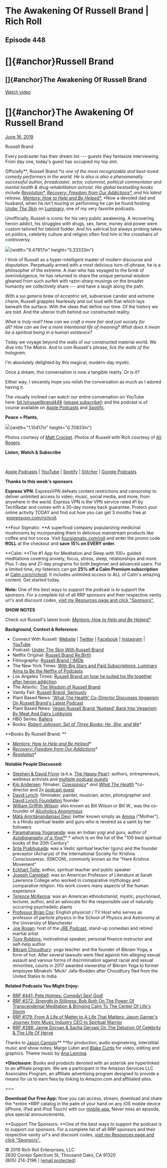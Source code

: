 # The Awakening Of Russell Brand \| Rich Roll

## Episode 448

[]{#anchor}Russell Brand
========================

[]{#anchor}The Awakening Of Russell Brand
-----------------------------------------

[Watch video ](https://www.youtube.com/watch?v=qyRCQEum_vI)

[]{#anchor}The Awakening Of Russell Brand
=========================================

[June 16, 2019](https://www.richroll.com/podcast/russell-brand-448/)

Russell Brand

Every podcaster has their dream list --- guests they fantasize
interviewing. From day one, today's guest has occupied my top slot.

Officially**, Russell Brand **is one of the most recognizable and
best-loved comedy performers in the world. He is also is also a
phenomenally successful author, broadcaster, actor, columnist, political
commentator and mental health & drug rehabilitation activist. His global
bestselling books
include [*Revolution\*,*](https://www.amazon.com/gp/product/1101882913/ref=as_li_qf_asin_il_tl?ie=UTF8&tag=ricroloffweb-20&creative=9325&linkCode=as2&creativeASIN=1101882913&linkId=d2e054a47dcce3aa0f9750f814454f0e)*
*[*Recovery: Freedom from Our
Addictions\*,*](https://www.amazon.com/gp/product/1250141923/ref=as_li_qf_asin_il_tl?ie=UTF8&tag=ricroloffweb-20&creative=9325&linkCode=as2&creativeASIN=1250141923&linkId=eff02bf1d2c3548301f13489e634d70a)* *and
his latest release, [*Mentors: How to Help and Be
Helped\*.*](https://www.amazon.com/gp/product/1250226279/ref=as_li_qf_asin_il_tl?ie=UTF8&tag=ricroloffweb-20&creative=9325&linkCode=as2&creativeASIN=1250226279&linkId=3806d9e20074e7781207f2d51afe5f1d)* *Now
a devoted dad and husband, when he isn't touring or performing he can be
found hosting [*Under The Skin*](https://www.russellbrand.com/podcasts/)
on
[Luminary](https://luminarypodcasts.com/listen/russell-brand-395/under-the-skin-with-russell-brand-luminary-exclusive/d55de7eb-6f34-48e6-aee4-48703f8fb675),
one of my very favorite podcasts.

Unofficially, Russell is iconic for his very public awakening. A
recovering heroin addict, his struggles with drugs, sex, fame, money and
power were custom tailored for tabloid fodder. And his satirical but
always probing takes on politics, celebrity culture and religion often
find him in the crosshairs of controversy.

![](Pictures/3.jpg){width="9.47917in" height="5.33333in"}

I think of Russell as a hyper-intelligent master of modern discourse and
disputation. Perpetually armed with a most delicious turn-of-phrase, he
is a philosopher of the extreme. A man who has voyaged to the brink of
overindulgence, he has returned to share the unique personal wisdom
gleaned from such surfeit with razor-sharp musings on the broader
humanity we collectively share --- and have a laugh along the path.

With a sui generis brew of eccentric wit, subversive candor and extreme
charm, Russell grapples fearlessly and out loud with that which lays
beneath the surface. With the ideas that define our time. Of the history
we are told. And the ulterior truth behind our constructed reality.

*What is truly real? How can we craft a more fair and just society for
all? How can we live a more intentional life of meaning? What does it
mean be a spiritual being in a human existence?*

Today we voyage beyond the walls of our constructed material world. We
dive into T*he Matrix.* And to coin Russell's phrase, *lick the walls of
the hologram.*

I'm absolutely delighted by this magical, modern-day mystic.

Once a dream, this conversation is now a tangible reality. *Or is it?*

Either way, I sincerely hope you relish the conversation as much as I
adored having it.

The visually inclined can watch our entire conversation on YouTube
here: [bit.ly/russellbrand448](https://bit.ly/russellbrand448) ([please
subscribe!](https://youtube.com/richroll)) and the podcast is of course
available on [Apple Podcasts](https://bit.ly/rrpitunes)
and [Spotify.](https://bit.ly/rrpspotify)

**Peace + Plants,**

![](Pictures/4.png){width="1.10417in" height="0.70833in"}

Photos courtesy of [Matt Crocket](https://www.mattcrockett.com). Photos
of Russell with Rich courtesy of [Ali Rogers](http://pranalens.com/).

**Listen, Watch & Subscribe**

[](https://bit.ly/rrpitunes)    [](https://youtube.com/richroll) 
  [](https://bit.ly/rrpspotify) 
  [](https://bit.ly/rrpgoogle)    [](https://bit.ly/rrpstitcher)

[Apple
Podcasts](https://bit.ly/rrpitunes) \| [YouTube](https://youtube.com/richroll) \| [Spotify](https://bit.ly/rrpspotify) \| [Stitcher](https://bit.ly/rrpstitcher) \| [Google
Podcasts](https://bit.ly/rrpgoogle)

**Thanks to this week's sponsors**

**Express VPN**: ExpressVPN defeats content restrictions and censorship
to deliver unlimited access to video, music, social media, and more,
from anywhere in the world. Express VPN is the VPN service rated \#1 by
TechRadar and comes with a 30-day money back guarantee. Protect your
online activity TODAY and find out how you can get 3 months free at
 [expressvpn.com/richroll](https://www.expressvpn.com/richroll).

**Four Sigmatic: **A superfood company popularizing medicinal mushrooms
by incorporating them in delicious mainstream products like coffee and
hot cocoa.
Visit [foursigmatic.com/roll](http://www.foursigmatic.com/roll) and
enter the promo code **ROLL** at the checkout and **save 15% on EVERY
order.**

**Calm: **The \#1 App for Meditation and Sleep with 100+ guided
meditations covering anxiety, focus, stress, sleep, relationships and
more. Plus 7-day and 21-day programs for both beginner and advanced
users. For a limited time, my listeners can get **25% off a Calm Premium
subscription** at [Calm.com/richroll](http://www.calm.com/richroll). It
includes unlimited access to ALL of Calm's amazing content. Get started
today.

**Note:** One of the best ways to support the podcast is to support the
sponsors. For a complete list of all RRP sponsors and their respective
vanity url's and discount codes, [visit my Resources page and click
"Sponsors".](https://www.richroll.com/resources/)

**SHOW NOTES**

Check out Russell's latest book: [*Mentors: How to Help and Be
Helped\**](https://www.amazon.com/gp/product/1250226279/ref=as_li_qf_asin_il_tl?ie=UTF8&tag=ricroloffweb-20&creative=9325&linkCode=as2&creativeASIN=1250226279&linkId=33785ae1954a4c37b462c85da922c265)

**Background, Context & Reference:**

-   Connect With Russell: [Website](https://www.russellbrand.com) \|
    [Twitter](https://twitter.com/rustyrockets) \|
    [Facebook](https://www.facebook.com/RussellBrand) \|
    [Instagram](https://www.instagram.com/russellbrand/) \|
    [YouTube](https://www.youtube.com/user/russellbrand)
-   Podcast: [Under The Skin With Russell
    Brand](https://luminarypodcasts.com/listen/russell-brand-395/under-the-skin-with-russell-brand-luminary-exclusive/d55de7eb-6f34-48e6-aee4-48703f8fb675)
-   Netflix Original: [Russell Brand
    Re:Birth](https://www.netflix.com/title/80187306)
-   Filmography: [Russell Brand \|
    IMDb](https://www.imdb.com/name/nm1258970/?ref_=fn_al_nm_1)
-   The New York Times: [With Big Stars and Paid Subscriptions, Luminary
    Aims to Be the Netflix of
    Podcasts](https://www.nytimes.com/2019/03/03/business/media/luminary-media-podcast-app.html)
-   Los Angeles Times: [Russell Brand on how he pulled his life together
    after heroin
    addiction](https://www.latimes.com/health/la-he-russell-brand-qa-20181009-story.html)
-   The Atlantic: [The Wisdom of Russell
    Brand](https://www.theatlantic.com/magazine/archive/2018/07/russell-brand-under-the-skin/561731/)
-   Vanity Fair: [Russell Brand,
    Seriously](https://www.vanityfair.com/hollywood/2014/10/russell-brand-interview-revolution)
-   Plant Based News: ['What The Health' Co-Director Discusses Veganism
    On Russell Brand's Latest
    Podcast](https://www.plantbasednews.org/post/what-the-health-russell-brands-podcast)
-   Plant Based News: [Vegan Russell Brand 'Nudged' Back Into Veganism
    By Meat And Dairy
    Lobbyists](https://www.plantbasednews.org/post/russell-brand-veganism-meat-lobbyists)
-   HBO Series: [Ballers](https://www.hbo.com/ballers)
-   Books: [*Robert Johnson: Set of Three Books: He, She, and
    We*](https://www.amazon.com/gp/product/B002ZPWBZK/ref=as_li_qf_asin_il_tl?ie=UTF8&tag=ricroloffweb-20&creative=9325&linkCode=as2&creativeASIN=B002ZPWBZK&linkId=a6f5b8c0652ba379d96e0eb33d018605)\*

**Books By Russell Brand: **

-   [*Mentors: How to Help and Be
    Helped*](https://www.amazon.com/gp/product/1250226279/ref=as_li_qf_asin_il_tl?ie=UTF8&tag=ricroloffweb-20&creative=9325&linkCode=as2&creativeASIN=1250226279&linkId=33785ae1954a4c37b462c85da922c265)\*
-   [*Recovery: Freedom from Our
    Addictions*](https://www.amazon.com/gp/product/1250141923/ref=as_li_qf_asin_il_tl?ie=UTF8&tag=ricroloffweb-20&creative=9325&linkCode=as2&creativeASIN=1250141923&linkId=226936b2b2eef72fcd5b974d8fa65e7f)\*
-   [*Revolution*](https://www.amazon.com/gp/product/1101882913/ref=as_li_qf_asin_il_tl?ie=UTF8&tag=ricroloffweb-20&creative=9325&linkCode=as2&creativeASIN=1101882913&linkId=9c4d071f27821646d0952800818a0b97)\*

**Notable People Discussed:**

-   [Stephen & David Flynn](https://thehappypear.ie/about/) (a.k.a. [The
    Happy Pear](https://thehappypear.ie/)): authors, entrepreneurs,
    wellness activists and [multiple podcast
    guests](https://www.richroll.com/?s=happy+pear)
-   [Kip Andersen](http://aumfilms.org/):
    filmaker; [*Cowspiracy*](http://www.cowspiracy.com/)* *and [*What
    The Health*](http://www.whatthehealthfilm.com/)* *co-director and 2x
    [podcast guest](https://www.richroll.com/podcast/what-the-health/)
-   [David Lynch](https://twitter.com/david_lynch): filmmaker, painter,
    musician, actor, photographer and [David Lynch
    Foundation](https://www.davidlynchfoundation.org/) founder
-   [William Griffith
    Wilson](http://www.steppingstones.org/billsstory.html): also known
    as Bill Wilson or Bill W., was the co-founder of [Alcoholics
    Anonymous](https://www.aa.org)
-   [Mātā Amritānandamayī Devī](https://amma.org): better known simply
    as [Amma](https://amma.org) ("Mother"), is a Hindu spiritual leader
    and guru who is revered as a saint by her followers
-   [Paramahansa
    Yogananda](http://www.yogananda-srf.org/Paramahansa_Yogananda.aspx#.W4cDj8aZORs): was
    an Indian yogi and guru, author of [*Autobiography of a
    Yogi\**](https://www.amazon.com/gp/product/0876120796/ref=as_li_qf_sp_asin_il_tl?ie=UTF8&tag=ricroloffweb-20&camp=1789&creative=9325&linkCode=as2&creativeASIN=0876120796&linkId=2288e4a719ff941c5c4aa59e4dc4da18)* * which
    is on the list of the "100 best spiritual books of the 20th Century"
-   [Srila Prabhupada](https://www.prabhupada.net/): was a Vedic
    spiritual teacher (guru) and the founder preceptor (Acharya) of the
    International Society for Krishna Consciousness. (ISKCON), commonly
    known as the "Hare Krishna Movement"
-   [Eckhart Tolle:](https://www.eckharttolle.com/) author, spiritual
    teacher and public speaker
-   [Joseph
    Campbell](https://www.jcf.org/about-joseph-campbell/follow-your-bliss/): was
    an American Professor of Literature at Sarah Lawrence College who
    worked in comparative mythology and comparative religion. His work
    covers many aspects of the human experience
-   [Terence
    McKenna](https://en.wikipedia.org/wiki/Terence_McKenna): was an
    American ethnobotanist, mystic, psychonaut, lecturer, author, and an
    advocate for the responsible use of naturally occurring psychedelic
    plants
-   [Professor Brian Cox](https://briancoxlive.co.uk): English physicist
    / TV Host who serves as professor of particle physics in the School
    of Physics and Astronomy at the University of Manchester
-   [Joe Rogan](http://podcasts.joerogan.net/): host of the [JRE
    Podcast](http://podcasts.joerogan.net/), stand-up comedian and
    retired martial artist
-   [Tony Robbins:](https://www.tonyrobbins.com/) motivational speaker,
    personal finance instructor and self-help author
-   [Bikram
    Choudhury](https://en.wikipedia.org/wiki/Bikram_Choudhury): yoga teacher
    and the founder of Bikram Yoga, a form of hot. After several
    lawsuits were filed against him alleging sexual assault and various
    forms of discrimination against racial and sexual minorities, courts
    in 2017 awarded ownership of Bikram Yoga to former employee Minakshi
    'Micki' Jafa-Bodden after Choudhury fled from the United States to
    India

**Related Podcasts You Might Enjoy:**

-   [RRP \#441: Pete Holmes: Comedy! Sex!
    God!](https://www.richroll.com/podcast/pete-holmes-441/)
-   [RRP \#372: Strength In Stillness: Bob Roth On The Power Of
    Transcendental Meditation & Bringing Calm To The Center Of Life's
    Storm](https://www.richroll.com/podcast/bob-roth-372/)
-   [RRP \#179: From A Life of Matter to A Life That Matters: Jason
    Garner's Journey from Music Industry CEO to Spiritual
    Warrior](https://www.richroll.com/podcast/jason-garner/)
-   [RRP \#398: Jamie Dornan & Sacha Gervasi On The Delusion Of
    Celebrity & The Life Of
    Hervé](https://www.richroll.com/podcast/jamie-dornan-sacha-gervasi-398/)

Thanks to [Jason Camiolo](http://www.jasoncamiolo.com/)** **for
production, audio engineering, interstitial music and show notes; Margo
Lubin and [Blake Curtis](https://www.blakecurtis.net/) for video,
editing and graphics. Theme music by [Ana
Leimma](https://soundcloud.com/user-981033703).

**\*Disclosure**: Books and products denoted with an asterisk are
hyperlinked to an affiliate program. We are a participant in the Amazon
Services LLC Associates Program, an affiliate advertising program
designed to provide a means for us to earn fees by linking to Amazon.com
and affiliated sites.

===

**Download Our Free App:** Now you can access, stream, download and
share the *entire *RRP catalog in the palm of your hand on any iOS
mobile device (iPhone, iPad and iPod Touch) with our [mobile
app.](https://bit.ly/richrollapp) Never miss an episode, plus special
announcements.

**Support The Sponsors: **One of the best ways to support the podcast is
to support our sponsors. For a complete list of all RRP sponsors and
their respective vanity url's and discount codes, [visit my Resources
page and click "Sponsors".](https://www.richroll.com/resources/)

© 2019 Rich Roll Enterprises, LLC\
2630 Conejo Spectrum St, Thousand Oaks, CA 91320\
(805) 214-2196 \| [\[email protected\]](/cdn-cgi/l/email-protection)
